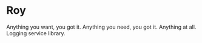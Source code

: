 # Roy
Anything you want, you got it. Anything you need, you got it. Anything at all. Logging service library.
